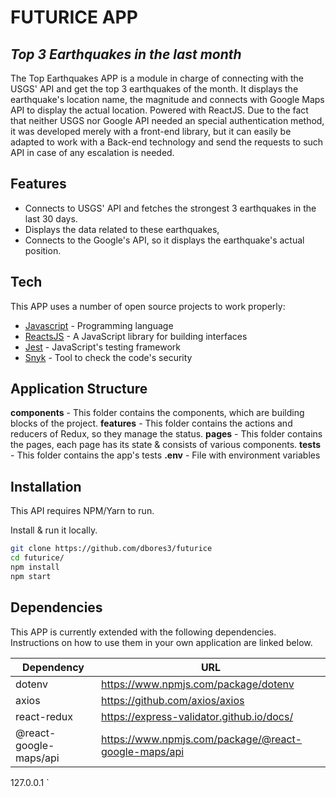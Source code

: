 # FUTURICE APP
## _Top 3 Earthquakes in the last month_


The Top Earthquakes APP is a module in charge of connecting with the USGS' API and get the top 3 earthquakes of the month. It displays the earthquake's location name, the magnitude and connects with Google Maps API to display the actual location. Powered with ReactJS. Due to the fact that neither USGS nor Google API needed an special authentication method, it was developed merely with a front-end library, but it can easily be adapted to work with a Back-end technology and send the requests to such API in case of any escalation is needed.

## Features

- Connects to USGS' API and fetches the strongest 3 earthquakes in the last 30 days.
- Displays the data related to these earthquakes,
- Connects to the Google's API, so it displays the earthquake's actual position.

## Tech

This APP uses a number of open source projects to work properly:

- [Javascript](https://www.javascript.com/) - Programming language
- [ReactsJS](https://reactjs.org/) - A JavaScript library for building interfaces
- [Jest](https://jestjs.io/) - JavaScript's testing framework
- [Snyk](https://snyk.io/) - Tool to check the code's security

## Application Structure
__components__ - This folder contains the components, which are building blocks of the project.
__features__ - This folder contains the actions and reducers of Redux, so they manage the status.
__pages__ - This folder contains the pages, each page has its state & consists of various components.
__tests__ - This folder contains the app's tests
__.env__ - File with environment variables
## Installation

This API requires NPM/Yarn to run.

Install & run it locally.

```sh
git clone https://github.com/dbores3/futurice
cd futurice/
npm install
npm start
```

## Dependencies

This APP is currently extended with the following dependencies.
Instructions on how to use them in your own application are linked below.

| Dependency | URL |
| ------ | ------ |
| dotenv | https://www.npmjs.com/package/dotenv |
| axios | https://github.com/axios/axios |
| react-redux | https://express-validator.github.io/docs/ |
| @react-google-maps/api | https://www.npmjs.com/package/@react-google-maps/api |

127.0.0.1
`
